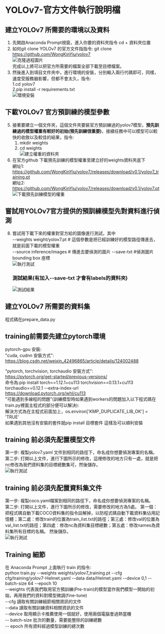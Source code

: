 # YOLOv7-官方文件執行說明檔  
## 建立YOLOv7 所需要的環境以及資料  
1. 先開啟Anaconda Prompt視窗，進入你要的資料夾指令 cd + 資料夾位置  
2. 如何git clone YOLOv7 的官方文件指指令: git clone https://github.com/WongKinYiu/yolov7  
![克隆過程圖片](https://github.com/wangbosen123/YOLOv7-/blob/main/image.png)  
完成以上將可以把官方所需要的檔案全部下載至目標檔案。  
3. 然後進入到項目文件夾中，進行環境的安裝，分別輸入兩行代碼即可，同樣，速度受服務器影響，但都不會太久，指令:  
   1.cd yolov7  
   2.pip install -r requirements.txt  
![環境安裝](https://github.com/wangbosen123/YOLOv7-/blob/main/%E7%92%B0%E5%A2%83%E5%AE%89%E8%A3%9D.png)
## 下載YOLOv7 官方預訓練的模型參數  
5. 接著要建立一個文件夾，這個文件夾要裝官方預訓練過的yolov7模型，**預先訓練過的模型權重有較好的初始(預先訓練很重要)**，接續任務中可以模型可以較快的收斂以及較佳的結果，指令:  
   1. mkdir weights  
   2. cd weights  
   ![建立權重的資料夾](https://github.com/wangbosen123/YOLOv7-/blob/main/%E5%BB%BA%E7%AB%8B%E6%AC%8A%E9%87%8D%E8%B3%87%E6%96%99%E9%9B%86.png)
6. 在官方github 下載預先訓練的模型權重至建立好的weights資料夾底下  
   網址1: https://github.com/WongKinYiu/yolov7/releases/download/v0.1/yolov7_training.pt  
   網址2: https://github.com/WongKinYiu/yolov7/releases/download/v0.1/yolov7.pt  
   ![下載預先訓練模型的權重](https://github.com/wangbosen123/YOLOv7-/blob/main/%E4%B8%8B%E8%BC%89%E9%A0%90%E5%85%88%E8%A8%93%E7%B7%B4%E6%A8%A1%E5%9E%8B%E7%9A%84%E6%AC%8A%E9%87%8D.png)
   
## 嘗試用YOLOv7官方提供的預訓練模型先對資料進行偵測  
8. 嘗試用下載下來的權重對官方給的圖像進行測試，其中  
   --weights weight/yolov7.pt   # 這個參數是把已經訓練好的模型路徑傳進去，就是前面下載的模型權重  
   --source inference/images   # 傳進去要偵測的圖片 
   --save-txt   #偵測圖片bounding box 座標  
   ![執行測試](https://github.com/wangbosen123/YOLOv7-/blob/main/%E5%9F%B7%E8%A1%8C%E6%B8%AC%E8%A9%A6.png)
   ### 測試結果(有加入--save-txt 才會有labels的資料夾)  
   ![測試結果](https://github.com/wangbosen123/YOLOv7-/blob/main/%E6%B8%AC%E8%A9%A6%E7%B5%90%E6%9E%9C.png)

## 建立YOLOv7 所需要的資料集  
程式碼在prepare_data.py  


## training前需要先建立pytorch環境
pytorch-gpu 安裝:  
"cuda, cudnn 安裝方式":  
https://blog.csdn.net/weixin_42496865/article/details/124002488  

"pytorch, torchvision, torchaudio 安裝方式":  
https://pytorch.org/get-started/previous-versions/  
命令為:pip install torch==1.12.1+cu113 torchvision==0.13.1+cu113 torchaudio==0.12.1 --extra-index-url https://download.pytorch.org/whl/cu113  
"可能遇到多線程的問題"(訓練模型時如果遇到workers的問題加入以下程式碼在train.py裡面主程式的部分便可以解決):  
解決方式為在主程式前面加上，os.environ['KMP_DUPLICATE_LIB_OK'] = 'TRUE'  
如果遇到其他沒有安裝的套件就pip install 目標套件  這樣及可以順利安裝  

## training 前必須先配置模型文件  
第一步: 複製yolov7.yaml 文件到相同的路徑下，命名成你想要偵測專案的名稱。  
第二步: 打開以上文件，進行下圖所示的修改，這裡修改的地方只有一處，就是把nc修改為我們資料集的目標總數集可，然後儲存。  
![執行測試](https://github.com/wangbosen123/YOLOv7-/blob/main/%E9%85%8D%E7%BD%AE%E6%A8%A1%E5%9E%8B%E6%96%87%E4%BB%B6.png)  

## training 前必須先配置資料集文件  
第一步: 複製coco.yaml檔案到相同的路徑下，命名成你想要偵測專案的名稱。  
第二步: 打開以上文件，進行下圖所示的修改，需要修改的地方為5處。 第一個：把程式碼自動下載COCO資料集的指令註解掉，以防程式碼自動下載資料集佔用記憶體；第二處：修改train的位置為train_list.txt的路徑；第三處：修改val的位置為 val_list.txt的路徑；第四處：修改nc為資料集目標總數；第五處：修改names為資料集所有目標的名稱。 然後儲存。  
![執行測試](https://github.com/wangbosen123/YOLOv7-/blob/main/%E9%85%8D%E7%BD%AE%E8%B3%87%E6%96%99%E9%9B%86%E6%96%87%E4%BB%B6.png)  

## Training 細節
在 Anaconda Prompt 上面執行 train 的指令:  
python train.py --weights weights/yolov7_training.pt --cfg cfg/training/yolov7-Helmet.yaml --data data/Helmet.yaml --device 0,1 --batch-size 64 --epoch 10  
--weights 代表我們取用官方預訓練(Pre-train)的模型當作我們模型一開始的初始，再用我們的資料對模型微調(fine-tune)  
--cfg 讀取有關訓練細節相關資訊的文件  
--data 讀取有關訓練資料相關資訊的文件  
--device 取用顯示卡推薦使用一個就好，使用兩個電腦會過熱當機  
-- batch-size 批次的數量，需要能整除的訓練總數  
-- epoch 所有資料經過模型訓練的總次數  





